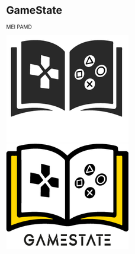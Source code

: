 # GameState
MEI PAMD

![](logo_darkmode.png#gh-dark-mode-only)
![](logo_whitemode.png#gh-white-mode-only)
